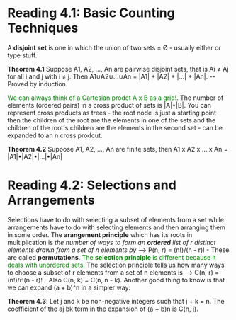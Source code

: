 # Reading 4.1: Basic Counting Techniques
A **disjoint set** is one in which the union of two sets = Ø - usually either or type stuff. 

**Theorem 4.1** Suppose A1, A2, ..., An are pairwise disjoint sets, that is Ai ≠ Aj for all i and j with i ≠ j. Then A1∪A2∪...∪An = |A1| + |A2| + |...| + |An|. -- Proved by induction. 

<font color="green">We can always think of a Cartesian prodct A x B as a grid!</font>. The number of elements (ordered pairs) in a cross product of sets is |A|•|B|. You can represent cross products as trees - the root node is just a starting point then the children of the root are the elements in one of the sets and the children of the root's children are the elements in the second set - can be expanded to an n cross prodcut. 

**Theorem 4.2** Suppose A1, A2, ..., An are finite sets, then A1 x A2 x ... x An = |A1|•|A2|•|...|•|An|

# Reading 4.2: Selections and Arrangements
Selections have to do with selecting a subset of elements from a set while arrangements have to do with selecting elements and then arranging them in some order. The **arangement principle** which has its roots in multiplication is *the number of ways to form an **ordered** list of r distinct elements drawn from a set of n elements by* --> P(n, r) = (n!)/(n - r)! - These are called **permutations**. <font color="green">The **selection principle** is different because it deals with unordered sets.</font> The selection principle tells us how many ways to choose a subset of r elements from a set of n elements is --> C(n, r) = (n!)/r!(n - r)! - Also C(n, k) = C(n, n - k). Another good thing to know is that we can expand (a + b)^n in a simpler way:

**Theorem 4.3**: Let j and k be non-negative integers such that j + k = n. The coefficient of the aj bk
term in the expansion of (a + b)n is C(n, j).